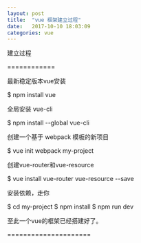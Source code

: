```yaml
---
layout: post
title:  "vue 框架建立过程"
date:   2017-10-10 18:03:09
categories: vue
---
```

建立过程

============

最新稳定版本vue安装

$ npm install vue

全局安装 vue-cli

$ npm install --global vue-cli

创建一个基于 webpack 模板的新项目

$ vue init webpack my-project

创建vue-router和vue-resource

$ vue install vue-router vue-resource --save

安装依赖，走你

$ cd my-project
$ npm install
$ npm run dev

至此一个vue的框架已经搭建好了。

=====================
